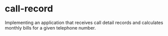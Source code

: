 # call-record
Implementing an application that receives call detail records and calculates monthly bills for a given telephone number.
